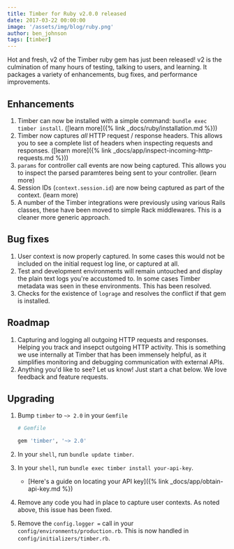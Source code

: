 ```yaml
---
title: Timber for Ruby v2.0.0 released
date: 2017-03-22 00:00:00
image: '/assets/img/blog/ruby.png'
author: ben_johnson
tags: [timber]
---
```


Hot and fresh, v2 of the Timber ruby gem has just been released! v2 is the culmination
of many hours of testing, talking to users, and learning. It packages a variety of enhancements,
bug fixes, and performance improvements.


## Enhancements

1. Timber can now be installed with a simple command: `bundle exec timber install`. ([learn more]({% link _docs/ruby/installation.md %}))
2. Timber now captures _all_ HTTP request / response headers. This allows you to see a complete
   list of headers when inspecting requests and responses. ([learn more]({% link _docs/app/inspect-incoming-http-requests.md %}))
3. `params` for controller call events are now being captured. This allows you to inspect the
   parsed paramteres being sent to your controller. (learn more)
4. Session IDs (`context.session.id`) are now being captured as part of the context. (learn more)
5. A number of the Timber integrations were previously using various Rails classes, these have
   been moved to simple Rack middlewares. This is a cleaner more generic approach.


## Bug fixes

1. User context is now properly captured. In some cases this would not be included on the initial
   request log line, or captured at all.
2. Test and development environments will remain untouched and display the plain text logs you're
   accustomed to. In some cases Timber metadata was seen in these environments. This has been
   resolved.
3. Checks for the existence of `lograge` and resolves the conflict if that gem is installed.


## Roadmap

1. Capturing and logging all outgoing HTTP requests and responses. Helping you track and insepct
   outgoing HTTP activity. This is something we use internally at Timber that has been immensely
   helpful, as it simplifies monitoring and debugging communication with external APIs.
2. Anything you'd like to see? Let us know! Just start a chat below. We love feedback and feature
   requests.


## Upgrading

1. Bump `timber` to `~> 2.0` in your `Gemfile`

    ```ruby
    # Gemfile

    gem 'timber', '~> 2.0'
    ```

2. In your `shell`, run `bundle update timber`.

3. In your `shell`, run `bundle exec timber install your-api-key`.

    * [Here's a guide on locating your API key]({% link _docs/app/obtain-api-key.md %})

4. Remove any code you had in place to capture user contexts. As noted above, this issue has
   been fixed.

5. Remove the `config.logger =` call in your `config/environments/production.rb`. This is
   now handled in `config/initializers/timber.rb`.